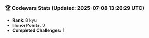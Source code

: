 ### 🏆 Codewars Stats (Updated: 2025-07-08 13:26:29 UTC)

- **Rank:** 8 kyu
- **Honor Points:** 3
- **Completed Challenges:** 1
